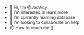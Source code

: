 - 👋 Hi, I’m @JaoVicy
- 👀 I’m interested in learn more
- 🌱 I’m currently learning database
- 💞️ I’m looking to collaborate on help
- 📫 How to reach me ()

<!---
JaoVicy/JaoVicy is a ✨ special ✨ repository because its `README.md` (this file) appears on your GitHub profile.
You can click the Preview link to take a look at your changes.
--->
